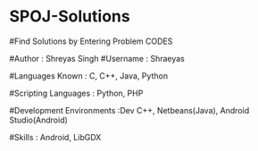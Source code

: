 # SPOJ-Solutions
#Find Solutions by Entering Problem CODES


#Author : Shreyas Singh
#Username : Shraeyas

#Languages Known : C, C++, Java, Python

#Scripting Languages : Python, PHP

#Development Environments :Dev C++, Netbeans(Java), Android Studio(Android)

#Skills : Android, LibGDX

